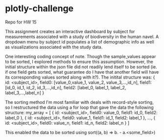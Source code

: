 # plotly-challenge
Repo for HW 15

This assignment creates an interactive dashboard by subject for measurements associated with a study of biodiversity in the human navel. A dropdown menu by subject id populates a list of demographic info as well as visualizations associated with the study data.

One interesting coding concept of note. Though the sample_values appear to be sorted, I explored methods to ensure this assumption. However, the initial structure within the json file did not readily lend itself to be sorted (ie. if one field gets sorted, what guarantee do I have that another field will have its corresponding values sorted along with it?). The initital structure was:
{
    id: <subject_id>,
    field0: [value_0,value_1, value_2, value_3,...,id_n],
    field1: [id_0, id_1, id_2, id_3,...,id_n],
    field2: [label_0, label_1, label_2, label_3,...,label_n]
}

The sorting method I'm most familiar with deals with record-style sorting, so I restructured the data using a for loop that gave the data the following structure:
my_array = [
    {
    id: <subject_id>,
    field0: value_0,
    field1: id_0,
    field2: label_0
    },
    {
    id: <subject_id>,
    field0: value_1,
    field1: id_1,
    field2: label_1
    },
    ...,
    {
    id: <subject_id>,
    field0: value_n,
    field1: id_n,
    field2: label_n
    }
]

This enabled the data to be sorted using sort((a, b) => b.<some field> - a.<some_field>)